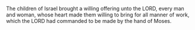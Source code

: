 The children of Israel brought a willing offering unto the LORD, every man and woman, whose heart made them willing to bring for all manner of work, which the LORD had commanded to be made by the hand of Moses.

